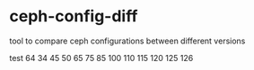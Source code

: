 # ceph-config-diff
tool to compare ceph configurations between different versions

test 64 34 45 50 65 75 85 100 110 115 120 125 126
